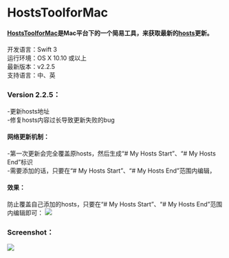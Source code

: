 # HostsToolforMac

#### [**HostsToolforMac**](https://github.com/ZzzM/HostToolforMac)是Mac平台下的一个简易工具，来获取最新的[**hosts**](https://github.com/racaljk/hosts.git)更新。
开发语言：Swift 3<br/>
运行环境：OS X 10.10 或以上<br/>
最新版本：v2.2.5 <br/>
支持语言：中、英 <br/>

### Version 2.2.5：
-更新hosts地址<br/>
-修复hosts内容过长导致更新失败的bug

#### 网络更新机制：
-第一次更新会完全覆盖原hosts，然后生成“# My Hosts Start”、“# My Hosts End”标识<br/>
-需要添加的话，只要在“# My Hosts Start”、“# My Hosts End”范围内编辑，

#### 效果：

防止覆盖自己添加的hosts，只要在“# My Hosts Start”、“# My Hosts End”范围内编辑即可：
![](https://ws1.sinaimg.cn/large/77a575a6gy1fgqag558xxj20kj0e70ul.jpg)

### Screenshot：
![](https://ws1.sinaimg.cn/large/77a575a6gy1fdfkgw9dptj20na0fkjta)
